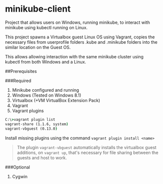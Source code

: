 # minikube-client

Project that allows users on Windows, running minikube, to
interact with minikube using kubectl running on Linux.

This project spawns a Virtualbox guest Linux OS using Vagrant, copies the necessary files from userprofile folders
.kube and .minikube folders into the similar location on the Guest OS.

This allows allowing interaction with the same minikube cluster using kubectl from both Windows and a Linux.

##Prerequisites

###Required
1. Minikube configured and running
1. Windows (Tested on Windows 8.1)
1. Virtualbox (+VM VirtualBox Extension Pack)
1. Vagrant
1. Vagrant plugins


```cmd
C:\>vagrant plugin list
vagrant-share (1.1.6, system)
vagrant-vbguest (0.13.0)
```

Install missing plugins using the command `vagrant plugin install <name>` 

> The plugin `vagrant-vbguest` automatically installs the virtualbox guest additions, on `vagrant up`, that's necessary
for file sharing between the guests and host to work.

###Optional
1. Cygwin





